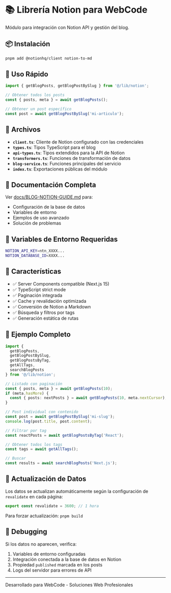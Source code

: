 # 📚 Librería Notion para WebCode

Módulo para integración con Notion API y gestión del blog.

## 📦 Instalación

```bash
pnpm add @notionhq/client notion-to-md
```

## 🚀 Uso Rápido

```typescript
import { getBlogPosts, getBlogPostBySlug } from '@/lib/notion';

// Obtener todos los posts
const { posts, meta } = await getBlogPosts();

// Obtener un post específico
const post = await getBlogPostBySlug('mi-articulo');
```

## 📁 Archivos

- **`client.ts`**: Cliente de Notion configurado con las credenciales
- **`types.ts`**: Tipos TypeScript para el blog
- **`api-types.ts`**: Tipos extendidos para la API de Notion
- **`transformers.ts`**: Funciones de transformación de datos
- **`blog-service.ts`**: Funciones principales del servicio
- **`index.ts`**: Exportaciones públicas del módulo

## 📖 Documentación Completa

Ver [docs/BLOG-NOTION-GUIDE.md](../../docs/BLOG-NOTION-GUIDE.md) para:
- Configuración de la base de datos
- Variables de entorno
- Ejemplos de uso avanzado
- Solución de problemas

## 🔑 Variables de Entorno Requeridas

```bash
NOTION_API_KEY=ntn_XXXX...
NOTION_DATABASE_ID=XXXX...
```

## 🎯 Características

- ✅ Server Components compatible (Next.js 15)
- ✅ TypeScript strict mode
- ✅ Paginación integrada
- ✅ Cache y revalidación optimizada
- ✅ Conversión de Notion a Markdown
- ✅ Búsqueda y filtros por tags
- ✅ Generación estática de rutas

## 🧪 Ejemplo Completo

```typescript
import {
  getBlogPosts,
  getBlogPostBySlug,
  getBlogPostsByTag,
  getAllTags,
  searchBlogPosts
} from '@/lib/notion';

// Listado con paginación
const { posts, meta } = await getBlogPosts(10);
if (meta.hasMore) {
  const { posts: nextPosts } = await getBlogPosts(10, meta.nextCursor);
}

// Post individual con contenido
const post = await getBlogPostBySlug('mi-slug');
console.log(post.title, post.content);

// Filtrar por tag
const reactPosts = await getBlogPostsByTag('React');

// Obtener todos los tags
const tags = await getAllTags();

// Buscar
const results = await searchBlogPosts('Next.js');
```

## 🔄 Actualización de Datos

Los datos se actualizan automáticamente según la configuración de `revalidate` en cada página:

```typescript
export const revalidate = 3600; // 1 hora
```

Para forzar actualización: `pnpm build`

## 🐛 Debugging

Si los datos no aparecen, verifica:

1. Variables de entorno configuradas
2. Integración conectada a la base de datos en Notion
3. Propiedad `published` marcada en los posts
4. Logs del servidor para errores de API

---

Desarrollado para WebCode - Soluciones Web Profesionales
